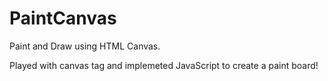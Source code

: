 # PaintCanvas

Paint and Draw using HTML Canvas.

Played with canvas tag and implemeted JavaScript to create a paint board! 
